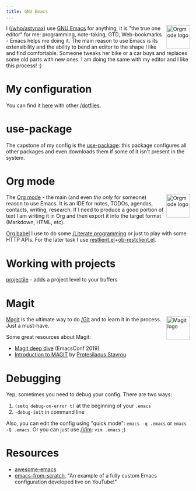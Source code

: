 ```yaml
---
title: GNU Emacs
...
```


<img src="https://www.gnu.org/software/emacs/images/emacs.png" style="float: right; margin-left: 0.5em; width: 64px;" alt="Orgmode logo">

I ([/who/astynax]()) use [GNU Emacs](https://www.gnu.org/software/emacs/) for anything, it is "the true one editor" for me: programming, note-taking, GTD, Web-bookmarks - Emacs helps me doing it. The main reason to use Emacs is its extensibility and the ability to bend an editor to the shape I like and find comfortable. Someone tweaks her bike or a car buys and replaces some old parts with new ones. I am doing the same with my editor and I like this process! :)

# My configuration

You can find it [here](https://github.com/astynax/dotfiles/blob/master/.emacs) with other [/dotfiles]().

# use-package

The capstone of my config is the [use-package](https://github.com/jwiegley/use-package): this package configures all other packages and even downloads them if some of it isn't present in the system.

# Org mode

<img src="https://orgmode.org/resources/img/org-mode-unicorn.svg" style="float: right; margin-left: 0.5em; width: 64px;" alt="Orgmode logo">

The [Org mode](https://orgmode.org/) - the main (and even *the only* for someone) reason to use Emacs. It is an IDE for notes, TODOs, agendas, contacts, writing, research. If I need to produce a good portion of text I am writing it in Org and then export it into the target format (Markdown, HTML, etc).

[Org babel](https://orgmode.org/worg/org-contrib/babel/intro.html) I use to do some [/Literate programming]() or just to play with some HTTP APIs. For the later task I use [restlient.el](https://github.com/pashky/restclient.el)+[ob-restclient.el](https://github.com/alf/ob-restclient.el).

# Working with projects

[projectile](https://docs.projectile.mx) - adds a project level to your buffers

# Magit

<img src="https://magit.vc/assets/magit-400x400px.png" style="float: right; margin-left: 0.5em; width: 64px;" alt="Magit logo">

[Magit](https://magit.vc/) is the ultimate way to do [/Git]() and to learn it in the process. Just a must-have.

Some great resources about Magit:

- [Magit deep dive](https://emacsconf.org/2019/talks/14/) (EmacsConf 2019)
- [Introduction to MAGIT](https://www.youtube.com/embed/2-0OwGTt0dI) by [Protesilaous Stavrou](https://protesilaos.com/)

# Debugging

Yep, sometimes you need to debug your config. There are two ways:

1. `(setq debug-on-error t)` at the beginning of your `.emacs`
2. `-debug-init` in command line

Also, you can edit the config using "quick mode": `emacs -q .emacs` or `emacs -Q .emacs`. Or you can just use [/Vim](): `vim .emacs` ;)

# Resources

- [awesome-emacs](https://github.com/emacs-tw/awesome-emacs)
- [emacs-from-scratch](https://github.com/daviwil/emacs-from-scratch), "An example of a fully custom Emacs configuration developed live on YouTube!"
